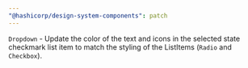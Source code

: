 ```yaml
---
"@hashicorp/design-system-components": patch
---
```


`Dropdown` - Update the color of the text and icons in the selected state checkmark list item to match the styling of the ListItems (`Radio` and `Checkbox`).
